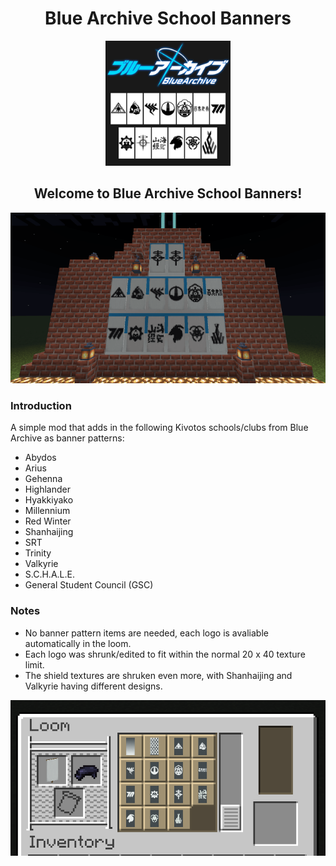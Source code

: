 <div align="center">

# Blue Archive School Banners

<img src="src/main/pack.png" width="200px">

<!-- | [![][modrinth-badge]][modrinth-link] | [![][curseforge-badge]][curseforge-link] | [![][discord-badge]][discord-link] |
| ------------------------------------ | ---------------------------------------- | ---------------------------------- | -->

## Welcome to Blue Archive School Banners!

</div>

![](./img/banner.png)

### Introduction

A simple mod that adds in the following Kivotos schools/clubs from Blue Archive as banner patterns:

- Abydos
- Arius
- Gehenna
- Highlander
- Hyakkiyako
- Millennium
- Red Winter
- Shanhaijing
- SRT
- Trinity
- Valkyrie
- S.C.H.A.L.E.
- General Student Council (GSC)

### Notes

- No banner pattern items are needed, each logo is avaliable automatically in the loom.
- Each logo was shrunk/edited to fit within the normal 20 x 40 texture limit.
- The shield textures are shruken even more, with Shanhaijing and Valkyrie having different designs.

![](./img/loom.png)


<!-- [modrinth-badge]: https://img.shields.io/modrinth/dt/{modrinth-project-id}?style=for-the-badge&logo=modrinth&labelColor=16181c&color=00ad5b
[modrinth-link]: https://modrinth.com/projects/...
[curseforge-badge]: https://img.shields.io/curseforge/dt/{curseforge-project-id}?style=for-the-badge&logo=curseforge&label=CurseForge%20Downloads&labelColor=0d0d0d&color=ff784d
[curseforge-link]: https://www.curseforge.com/projects/...
[discord-badge]: https://img.shields.io/discord/{discord-id}?style=for-the-badge&logo=discord&label=discord&labelColor=2b2d31&color=23a55a
[discord-link]: https://discord.com/invite/... -->
